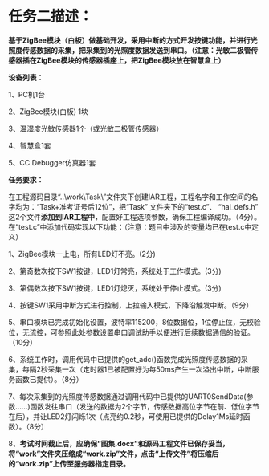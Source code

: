 # **任务二描述：**

**基于ZigBee模块（白板）做基础开发，采用中断的方式开发按键功能，并进行光照度传感数据的采集，把采集到的光照度数据发送到串口。（注意：**光敏二极管传感器插在ZigBee模块的传感器插座上，把ZigBee模块放在智慧盒上**）**

**设备列表：**

1、PC机1台

2、ZigBee模块(白板) 1块

3、温湿度光敏传感器1个（或光敏二极管传感器）

4、智慧盒1套

5、CC Debugger仿真器1套

**任务要求：**

在工程源码目录“..\\work\\Task\\”文件夹下创建IAR工程，工程名字和工作空间的名字均为：“Task+准考证号后12位”，把“Task” 文件夹下的“test.c”、 “hal_defs.h” 这2个文件**添加到IAR工程中**，配置好工程选项参数，确保工程编译成功。（4分）。在“test.c”中添加代码实现以下功能：（注意：题目中涉及的变量均已在test.c中定义）

1、ZigBee模块一上电，所有LED灯不亮。(2分)

2、第奇数次按下SW1按键，LED1灯常亮，系统处于工作模式。(3分)

3、第偶数次按下SW1按键，LED1灯熄灭，系统处于停止模式。(3分)

4、按键SW1采用中断方式进行控制，上拉输入模式，下降沿触发中断。（9分）

5、串口模块已完成初始化设置，波特率115200，8位数据位，1位停止位，无校验位，无流控，可参照此处参数设置串口调试助手以便进行后续数据通信的验证。（10分）

6、系统工作时，调用代码中已提供的get_adc()函数完成光照度传感数据的采集，每隔2秒采集一次（定时器1已被配置好为每50ms产生一次溢出中断，中断服务函数已提供）。（8分）

7、每次采集到的光照度传感数据通过调用代码中已提供的UART0SendData(参数……)函数发往串口（发送的数据为2个字节，传感数据高位字节在前、低位字节在后），并让LED2灯闪烁1次（点亮约0.2秒，可使用已提供的Delay1Ms延时函数）。（8分）

8、**考试时间截止后，应确保“图集.docx”和源码工程文件已保存妥当，将“work”文件夹压缩成“work.zip”文件，点击“上传文件”将压缩后的“work.zip”上传至服务器指定目录。**
